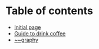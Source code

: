 # Table of contents

* [Initial page](README.md)
* [Guide to drink coffee](guide-to-drink-coffee.md)
* [~~graphy](graphy.md)

